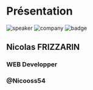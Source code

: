 <!-- .slide: class="speaker-slide" -->
# Présentation
![speaker](./assets/images/nicoF.png)
![company](./assets/images/logo_sfeir_bleu_orange.png)
![badge](./assets/images/badgeMongo.png)
## Nicolas FRIZZARIN
### WEB Developper
### @Nicooss54
